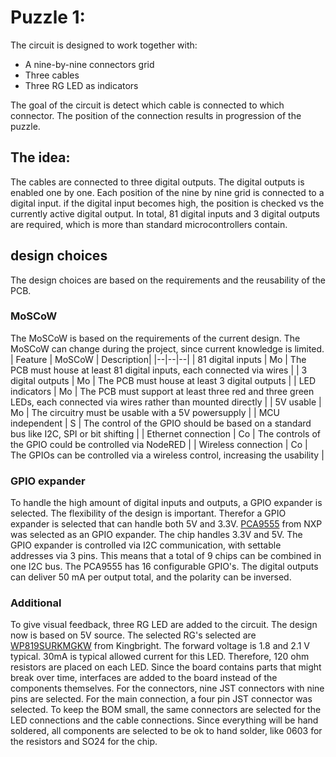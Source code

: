 # Puzzle 1:
The circuit is designed to work together with:

 - A nine-by-nine connectors grid
 - Three cables
 - Three RG LED as indicators

The goal of the circuit is detect which cable is connected to which connector. The position of the connection results in progression of the puzzle.
## The idea:
The cables are connected to three digital outputs. The digital outputs is enabled one by one. Each position of the nine by nine grid is connected to a digital input. if the digital input becomes high, the position is checked vs the currently active digital output.
In total, 81 digital inputs and 3 digital outputs are required, which is more than standard microcontrollers contain. 
## design choices
The design choices are based on the requirements and the reusability of the PCB.
### MoSCoW
The MoSCoW is based on the requirements of the current design. The MoSCoW can change during the project, since current knowledge is limited.
| Feature | MoSCoW | Description|
|--|--|--|
| 81 digital inputs | Mo | The PCB must house at least 81 digital inputs, each connected via wires |
| 3 digital outputs | Mo | The PCB must house at least 3 digital outputs |
| LED indicators	| Mo | The PCB must support at least three red and three green LEDs, each connected via wires rather than mounted directly |
| 5V usable	| Mo | The circuitry must be usable with a 5V powersupply |
| MCU independent | S | The control of the GPIO should be based on a standard bus like I2C, SPI or bit shifting |
| Ethernet connection | Co | The controls of the GPIO could be controlled via NodeRED |
| Wireless connection | Co | The GPIOs can be controlled via a wireless control, increasing the usability |

### GPIO expander
To handle the high amount of digital inputs and outputs, a GPIO expander is selected. The flexibility of the design is important. Therefor a GPIO expander is selected that can handle both 5V and 3.3V. [PCA9555](https://mou.sr/3AClXk6) from NXP was selected as an GPIO expander. The chip handles 3.3V and 5V. The GPIO expander is controlled via I2C communication, with settable addresses via 3 pins. This means that a total of 9 chips can be combined in one I2C bus. The PCA9555 has 16 configurable GPIO's. The digital outputs can deliver 50 mA per output total, and the polarity can be inversed.

### Additional
To give visual feedback, three RG LED are added to the circuit. The design now is based on 5V source. The selected RG's selected are [WP819SURKMGKW](https://mou.sr/3Chk2C6) from Kingbright. The forward voltage is 1.8 and 2.1 V typical. 30mA is typical allowed current for this LED. Therefore, 120 ohm resistors are placed on each LED.
Since the board contains parts that might break over time, interfaces are added to the board instead of the components themselves. For the connectors, nine JST connectors with nine pins are selected. For the main connection, a four pin JST connector was selected. To keep the BOM small, the same connectors are selected for the LED connections and the cable connections.
Since everything will be hand soldered, all components are selected to be ok to hand solder, like 0603 for the resistors and SO24 for the chip.
